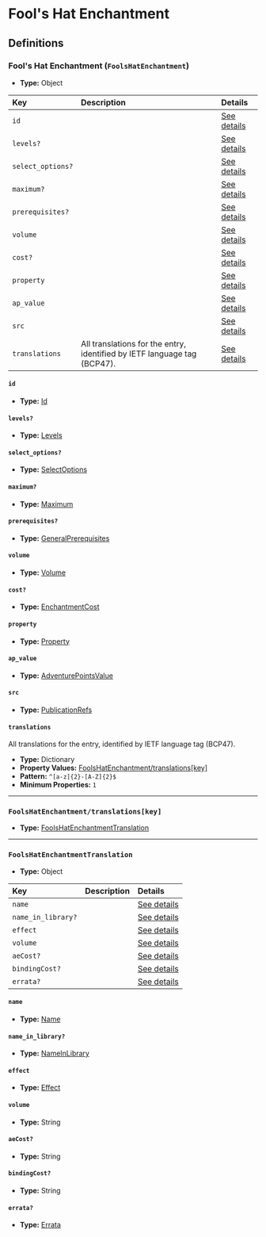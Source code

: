# Fool's Hat Enchantment

## Definitions

### <a name="FoolsHatEnchantment"></a> Fool's Hat Enchantment (`FoolsHatEnchantment`)

- **Type:** Object

Key | Description | Details
:-- | :-- | :--
`id` |  | <a href="#FoolsHatEnchantment/id">See details</a>
`levels?` |  | <a href="#FoolsHatEnchantment/levels">See details</a>
`select_options?` |  | <a href="#FoolsHatEnchantment/select_options">See details</a>
`maximum?` |  | <a href="#FoolsHatEnchantment/maximum">See details</a>
`prerequisites?` |  | <a href="#FoolsHatEnchantment/prerequisites">See details</a>
`volume` |  | <a href="#FoolsHatEnchantment/volume">See details</a>
`cost?` |  | <a href="#FoolsHatEnchantment/cost">See details</a>
`property` |  | <a href="#FoolsHatEnchantment/property">See details</a>
`ap_value` |  | <a href="#FoolsHatEnchantment/ap_value">See details</a>
`src` |  | <a href="#FoolsHatEnchantment/src">See details</a>
`translations` | All translations for the entry, identified by IETF language tag (BCP47). | <a href="#FoolsHatEnchantment/translations">See details</a>

#### <a name="FoolsHatEnchantment/id"></a> `id`

- **Type:** <a href="../_Activatable.md#Id">Id</a>

#### <a name="FoolsHatEnchantment/levels"></a> `levels?`

- **Type:** <a href="../_Activatable.md#Levels">Levels</a>

#### <a name="FoolsHatEnchantment/select_options"></a> `select_options?`

- **Type:** <a href="../_Activatable.md#SelectOptions">SelectOptions</a>

#### <a name="FoolsHatEnchantment/maximum"></a> `maximum?`

- **Type:** <a href="../_Activatable.md#Maximum">Maximum</a>

#### <a name="FoolsHatEnchantment/prerequisites"></a> `prerequisites?`

- **Type:** <a href="../_Prerequisite.md#GeneralPrerequisites">GeneralPrerequisites</a>

#### <a name="FoolsHatEnchantment/volume"></a> `volume`

- **Type:** <a href="../_Activatable.md#Volume">Volume</a>

#### <a name="FoolsHatEnchantment/cost"></a> `cost?`

- **Type:** <a href="../_Activatable.md#EnchantmentCost">EnchantmentCost</a>

#### <a name="FoolsHatEnchantment/property"></a> `property`

- **Type:** <a href="../_Activatable.md#Property">Property</a>

#### <a name="FoolsHatEnchantment/ap_value"></a> `ap_value`

- **Type:** <a href="../_Activatable.md#AdventurePointsValue">AdventurePointsValue</a>

#### <a name="FoolsHatEnchantment/src"></a> `src`

- **Type:** <a href="../source/_PublicationRef.md#PublicationRefs">PublicationRefs</a>

#### <a name="FoolsHatEnchantment/translations"></a> `translations`

All translations for the entry, identified by IETF language tag (BCP47).

- **Type:** Dictionary
- **Property Values:** <a href="#FoolsHatEnchantment/translations[key]">FoolsHatEnchantment/translations[key]</a>
- **Pattern:** `^[a-z]{2}-[A-Z]{2}$`
- **Minimum Properties:** `1`

---

### <a name="FoolsHatEnchantment/translations[key]"></a> `FoolsHatEnchantment/translations[key]`

- **Type:** <a href="#FoolsHatEnchantmentTranslation">FoolsHatEnchantmentTranslation</a>

---

### <a name="FoolsHatEnchantmentTranslation"></a> `FoolsHatEnchantmentTranslation`

- **Type:** Object

Key | Description | Details
:-- | :-- | :--
`name` |  | <a href="#FoolsHatEnchantmentTranslation/name">See details</a>
`name_in_library?` |  | <a href="#FoolsHatEnchantmentTranslation/name_in_library">See details</a>
`effect` |  | <a href="#FoolsHatEnchantmentTranslation/effect">See details</a>
`volume` |  | <a href="#FoolsHatEnchantmentTranslation/volume">See details</a>
`aeCost?` |  | <a href="#FoolsHatEnchantmentTranslation/aeCost">See details</a>
`bindingCost?` |  | <a href="#FoolsHatEnchantmentTranslation/bindingCost">See details</a>
`errata?` |  | <a href="#FoolsHatEnchantmentTranslation/errata">See details</a>

#### <a name="FoolsHatEnchantmentTranslation/name"></a> `name`

- **Type:** <a href="../_Activatable.md#Name">Name</a>

#### <a name="FoolsHatEnchantmentTranslation/name_in_library"></a> `name_in_library?`

- **Type:** <a href="../_Activatable.md#NameInLibrary">NameInLibrary</a>

#### <a name="FoolsHatEnchantmentTranslation/effect"></a> `effect`

- **Type:** <a href="../_Activatable.md#Effect">Effect</a>

#### <a name="FoolsHatEnchantmentTranslation/volume"></a> `volume`

- **Type:** String

#### <a name="FoolsHatEnchantmentTranslation/aeCost"></a> `aeCost?`

- **Type:** String

#### <a name="FoolsHatEnchantmentTranslation/bindingCost"></a> `bindingCost?`

- **Type:** String

#### <a name="FoolsHatEnchantmentTranslation/errata"></a> `errata?`

- **Type:** <a href="../source/_Erratum.md#Errata">Errata</a>
